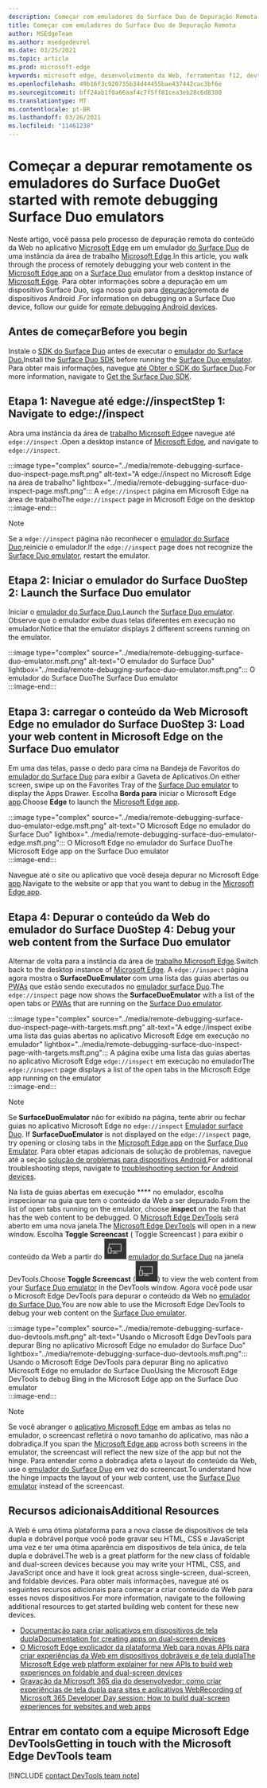 ```yaml
---
description: Começar com emuladores do Surface Duo de Depuração Remota.
title: Começar com emuladores do Surface Duo de Depuração Remota
author: MSEdgeTeam
ms.author: msedgedevrel
ms.date: 03/25/2021
ms.topic: article
ms.prod: microsoft-edge
keywords: microsoft edge, desenvolvimento da Web, ferramentas f12, devtools, depuração remota, android, surface duo
ms.openlocfilehash: 49b16f3c920735b34d44455bae437442cac3bf6e
ms.sourcegitcommit: bff24ab1f0a66aaf4c7f5ff81cea3eb28c6d8380
ms.translationtype: MT
ms.contentlocale: pt-BR
ms.lasthandoff: 03/26/2021
ms.locfileid: "11461238"
---
```

# <a name="get-started-with-remote-debugging-surface-duo-emulators"></a><span data-ttu-id="c36a6-104">Começar a depurar remotamente os emuladores do Surface Duo</span><span class="sxs-lookup"><span data-stu-id="c36a6-104">Get started with remote debugging Surface Duo emulators</span></span>  

<span data-ttu-id="c36a6-105">Neste artigo, você passa pelo processo de depuração remota do conteúdo da Web no aplicativo [Microsoft Edge][GooglePlayStoreAppsComMicrosoftEmmx] em um emulador [do Surface Duo][MicrosoftSurfaceDevicesSurfaceDuo] de uma instância da área de trabalho [Microsoft Edge][MicrosoftEdge].</span><span class="sxs-lookup"><span data-stu-id="c36a6-105">In this article, you walk through the process of remotely debugging your web content in the [Microsoft Edge app][GooglePlayStoreAppsComMicrosoftEmmx] on a [Surface Duo][MicrosoftSurfaceDevicesSurfaceDuo] emulator from a desktop instance of [Microsoft Edge][MicrosoftEdge].</span></span>  <span data-ttu-id="c36a6-106">Para obter informações sobre a depuração em um dispositivo Surface Duo, siga nosso guia para [depuração][DevtoolsRemoteDebuggingMain]remota de dispositivos Android .</span><span class="sxs-lookup"><span data-stu-id="c36a6-106">For information on debugging on a Surface Duo device, follow our guide for [remote debugging Android devices][DevtoolsRemoteDebuggingMain].</span></span>  

## <a name="before-you-begin"></a><span data-ttu-id="c36a6-107">Antes de começar</span><span class="sxs-lookup"><span data-stu-id="c36a6-107">Before you begin</span></span>

<span data-ttu-id="c36a6-108">Instale o [SDK do Surface Duo][MicrosoftDownload100847] antes de executar o [emulador do Surface Duo.][DualScreenAndroidUseEmulator]</span><span class="sxs-lookup"><span data-stu-id="c36a6-108">Install the [Surface Duo SDK][MicrosoftDownload100847] before running the [Surface Duo emulator][DualScreenAndroidUseEmulator].</span></span>  <span data-ttu-id="c36a6-109">Para obter mais informações, navegue [até Obter o SDK do Surface Duo][DualScreenAndroidGetDuoSdk].</span><span class="sxs-lookup"><span data-stu-id="c36a6-109">For more information, navigate to [Get the Surface Duo SDK][DualScreenAndroidGetDuoSdk].</span></span>  

## <a name="step-1-navigate-to-edgeinspect"></a><span data-ttu-id="c36a6-110">Etapa 1: Navegue até edge://inspect</span><span class="sxs-lookup"><span data-stu-id="c36a6-110">Step 1: Navigate to edge://inspect</span></span>  

<span data-ttu-id="c36a6-111">Abra uma instância da área de [trabalho Microsoft Edge][MicrosoftEdge]e navegue até `edge://inspect` .</span><span class="sxs-lookup"><span data-stu-id="c36a6-111">Open a desktop instance of [Microsoft Edge][MicrosoftEdge], and navigate to `edge://inspect`.</span></span>  

:::image type="complex" source="../media/remote-debugging-surface-duo-inspect-page.msft.png" alt-text="A edge://inspect no Microsoft Edge na área de trabalho" lightbox="../media/remote-debugging-surface-duo-inspect-page.msft.png":::
   <span data-ttu-id="c36a6-113">A `edge://inspect` página em Microsoft Edge na área de trabalho</span><span class="sxs-lookup"><span data-stu-id="c36a6-113">The `edge://inspect` page in Microsoft Edge on the desktop</span></span>  
:::image-end:::

> [!NOTE]
> <span data-ttu-id="c36a6-114">Se a `edge://inspect` página não reconhecer o [emulador do Surface Duo,][DualScreenAndroidUseEmulator]reinicie o emulador.</span><span class="sxs-lookup"><span data-stu-id="c36a6-114">If the `edge://inspect` page does not recognize the [Surface Duo emulator][DualScreenAndroidUseEmulator], restart the emulator.</span></span>  

## <a name="step-2-launch-the-surface-duo-emulator"></a><span data-ttu-id="c36a6-115">Etapa 2: Iniciar o emulador do Surface Duo</span><span class="sxs-lookup"><span data-stu-id="c36a6-115">Step 2: Launch the Surface Duo emulator</span></span>  

<span data-ttu-id="c36a6-116">Iniciar o [emulador do Surface Duo.][DualScreenAndroidUseEmulator]</span><span class="sxs-lookup"><span data-stu-id="c36a6-116">Launch the [Surface Duo emulator][DualScreenAndroidUseEmulator].</span></span>  <span data-ttu-id="c36a6-117">Observe que o emulador exibe duas telas diferentes em execução no emulador.</span><span class="sxs-lookup"><span data-stu-id="c36a6-117">Notice that the emulator displays 2 different screens running on the emulator.</span></span>  

:::image type="complex" source="../media/remote-debugging-surface-duo-emulator.msft.png" alt-text="O emulador do Surface Duo" lightbox="../media/remote-debugging-surface-duo-emulator.msft.png":::
   <span data-ttu-id="c36a6-119">O emulador do Surface Duo</span><span class="sxs-lookup"><span data-stu-id="c36a6-119">The Surface Duo emulator</span></span>  
:::image-end:::  

## <a name="step-3-load-your-web-content-in-microsoft-edge-on-the-surface-duo-emulator"></a><span data-ttu-id="c36a6-120">Etapa 3: carregar o conteúdo da Web Microsoft Edge no emulador do Surface Duo</span><span class="sxs-lookup"><span data-stu-id="c36a6-120">Step 3: Load your web content in Microsoft Edge on the Surface Duo emulator</span></span>  

<span data-ttu-id="c36a6-121">Em uma das telas, passe o dedo para cima na Bandeja de Favoritos do [emulador do Surface Duo][DualScreenAndroidUseEmulator] para exibir a Gaveta de Aplicativos.</span><span class="sxs-lookup"><span data-stu-id="c36a6-121">On either screen, swipe up on the Favorites Tray of the [Surface Duo emulator][DualScreenAndroidUseEmulator] to display the Apps Drawer.</span></span>  <span data-ttu-id="c36a6-122">Escolha **Borda para** iniciar o Microsoft Edge [app][GooglePlayStoreAppsComMicrosoftEmmx].</span><span class="sxs-lookup"><span data-stu-id="c36a6-122">Choose **Edge** to launch the [Microsoft Edge app][GooglePlayStoreAppsComMicrosoftEmmx].</span></span>  

:::image type="complex" source="../media/remote-debugging-surface-duo-emulator-edge.msft.png" alt-text="O Microsoft Edge no emulador do Surface Duo" lightbox="../media/remote-debugging-surface-duo-emulator-edge.msft.png":::
   <span data-ttu-id="c36a6-124">O Microsoft Edge no emulador do Surface Duo</span><span class="sxs-lookup"><span data-stu-id="c36a6-124">The Microsoft Edge app on the Surface Duo emulator</span></span>  
:::image-end:::  

<span data-ttu-id="c36a6-125">Navegue até o site ou aplicativo que você deseja depurar no Microsoft Edge [app][GooglePlayStoreAppsComMicrosoftEmmx].</span><span class="sxs-lookup"><span data-stu-id="c36a6-125">Navigate to the website or app that you want to debug in the [Microsoft Edge app][GooglePlayStoreAppsComMicrosoftEmmx].</span></span>  

## <a name="step-4-debug-your-web-content-from-the-surface-duo-emulator"></a><span data-ttu-id="c36a6-126">Etapa 4: Depurar o conteúdo da Web do emulador do Surface Duo</span><span class="sxs-lookup"><span data-stu-id="c36a6-126">Step 4: Debug your web content from the Surface Duo emulator</span></span>  

<span data-ttu-id="c36a6-127">Alternar de volta para a instância da área de [trabalho Microsoft Edge][MicrosoftEdge].</span><span class="sxs-lookup"><span data-stu-id="c36a6-127">Switch back to the desktop instance of [Microsoft Edge][MicrosoftEdge].</span></span>  <span data-ttu-id="c36a6-128">A `edge://inspect` página agora mostra o **SurfaceDuoEmulator** com uma lista das guias abertas ou [PWAs][ProgressiveWebAppsIndex] que estão sendo executados no [emulador surface Duo][DualScreenAndroidUseEmulator].</span><span class="sxs-lookup"><span data-stu-id="c36a6-128">The `edge://inspect` page now shows the **SurfaceDuoEmulator** with a list of the open tabs or [PWAs][ProgressiveWebAppsIndex] that are running on the [Surface Duo emulator][DualScreenAndroidUseEmulator].</span></span>  

:::image type="complex" source="../media/remote-debugging-surface-duo-inspect-page-with-targets.msft.png" alt-text="A edge://inspect exibe uma lista das guias abertas no aplicativo Microsoft Edge em execução no emulador" lightbox="../media/remote-debugging-surface-duo-inspect-page-with-targets.msft.png":::
   <span data-ttu-id="c36a6-130">A página exibe uma lista das guias abertas no aplicativo Microsoft Edge `edge://inspect` em execução no emulador</span><span class="sxs-lookup"><span data-stu-id="c36a6-130">The `edge://inspect` page displays a list of the open tabs in the Microsoft Edge app running on the emulator</span></span>  
:::image-end:::  

> [!NOTE]
> <span data-ttu-id="c36a6-131">Se **SurfaceDuoEmulator** não for exibido na página, tente abrir ou fechar guias no aplicativo Microsoft Edge no `edge://inspect` [Emulador surface Duo][DualScreenAndroidUseEmulator]. [][GooglePlayStoreAppsComMicrosoftEmmx]</span><span class="sxs-lookup"><span data-stu-id="c36a6-131">If **SurfaceDuoEmulator** is not displayed on the `edge://inspect` page, try opening or closing tabs in the [Microsoft Edge app][GooglePlayStoreAppsComMicrosoftEmmx] on the [Surface Duo Emulator][DualScreenAndroidUseEmulator].</span></span>  <span data-ttu-id="c36a6-132">Para obter etapas adicionais de solução de problemas, navegue até a seção [solução de problemas para dispositivos Android.][DevtoolsRemoteDebuggingIndexTroubleshootingDevtoolsIsNotDetectingAndroidDevice]</span><span class="sxs-lookup"><span data-stu-id="c36a6-132">For additional troubleshooting steps, navigate to [troubleshooting section for Android devices][DevtoolsRemoteDebuggingIndexTroubleshootingDevtoolsIsNotDetectingAndroidDevice].</span></span>  

<span data-ttu-id="c36a6-133">Na lista de guias abertas em execução \*\*\*\* no emulador, escolha inspecionar na guia que tem o conteúdo da Web a ser depurado.</span><span class="sxs-lookup"><span data-stu-id="c36a6-133">From the list of open tabs running on the emulator, choose **inspect** on the tab that has the web content to be debugged.</span></span>  <span data-ttu-id="c36a6-134">O [Microsoft Edge DevTools][DevtoolsIndex] será aberto em uma nova janela.</span><span class="sxs-lookup"><span data-stu-id="c36a6-134">The [Microsoft Edge DevTools][DevtoolsIndex] will open in a new window.</span></span>  <span data-ttu-id="c36a6-135">Escolha **Toggle Screencast** \( Toggle Screencast \) para exibir o conteúdo da Web a partir do ![ ](../media/toggle-screencast-icon.msft.png) [emulador do Surface Duo][DualScreenAndroidUseEmulator] na janela DevTools.</span><span class="sxs-lookup"><span data-stu-id="c36a6-135">Choose **Toggle Screencast** \(![Toggle Screencast](../media/toggle-screencast-icon.msft.png)\) to view the web content from your [Surface Duo emulator][DualScreenAndroidUseEmulator] in the DevTools window.</span></span>  <span data-ttu-id="c36a6-136">Agora você pode usar o Microsoft Edge DevTools para depurar o conteúdo da Web no [emulador do Surface Duo.][DualScreenAndroidUseEmulator]</span><span class="sxs-lookup"><span data-stu-id="c36a6-136">You are now able to use the Microsoft Edge DevTools to debug your web content on the [Surface Duo emulator][DualScreenAndroidUseEmulator].</span></span>  

:::image type="complex" source="../media/remote-debugging-surface-duo-devtools.msft.png" alt-text="Usando o Microsoft Edge DevTools para depurar Bing no aplicativo Microsoft Edge no emulador do Surface Duo" lightbox="../media/remote-debugging-surface-duo-devtools.msft.png":::
   <span data-ttu-id="c36a6-138">Usando o Microsoft Edge DevTools para depurar Bing no aplicativo Microsoft Edge no emulador do Surface Duo</span><span class="sxs-lookup"><span data-stu-id="c36a6-138">Using the Microsoft Edge DevTools to debug Bing in the Microsoft Edge app on the Surface Duo emulator</span></span>  
:::image-end:::  

> [!NOTE]
> <span data-ttu-id="c36a6-139">Se você abranger o [aplicativo Microsoft Edge][GooglePlayStoreAppsComMicrosoftEmmx] em ambas as telas no emulador, o screencast refletirá o novo tamanho do aplicativo, mas não a dobradiça.</span><span class="sxs-lookup"><span data-stu-id="c36a6-139">If you span the [Microsoft Edge app][GooglePlayStoreAppsComMicrosoftEmmx] across both screens in the emulator, the screencast will reflect the new size of the app but not the hinge.</span></span>  <span data-ttu-id="c36a6-140">Para entender como a dobradiça afeta o layout do conteúdo da Web, use o [emulador do Surface Duo][DualScreenAndroidUseEmulator] em vez do screencast.</span><span class="sxs-lookup"><span data-stu-id="c36a6-140">To understand how the hinge impacts the layout of your web content, use the [Surface Duo emulator][DualScreenAndroidUseEmulator] instead of the screencast.</span></span>  

## <a name="additional-resources"></a><span data-ttu-id="c36a6-141">Recursos adicionais</span><span class="sxs-lookup"><span data-stu-id="c36a6-141">Additional Resources</span></span>  

<span data-ttu-id="c36a6-142">A Web é uma ótima plataforma para a nova classe de dispositivos de tela dupla e dobrável porque você pode gravar seu HTML, CSS e JavaScript uma vez e ter uma ótima aparência em dispositivos de tela única, de tela dupla e dobrável.</span><span class="sxs-lookup"><span data-stu-id="c36a6-142">The web is a great platform for the new class of foldable and dual-screen devices because you may write your HTML, CSS, and JavaScript once and have it look great across single-screen, dual-screen, and foldable devices.</span></span>  <span data-ttu-id="c36a6-143">Para obter mais informações, navegue até os seguintes recursos adicionais para começar a criar conteúdo da Web para esses novos dispositivos.</span><span class="sxs-lookup"><span data-stu-id="c36a6-143">For more information, navigate to the following additional resources to get started building web content for these new devices.</span></span>  

*   [<span data-ttu-id="c36a6-144">Documentação para criar aplicativos em dispositivos de tela dupla</span><span class="sxs-lookup"><span data-stu-id="c36a6-144">Documentation for creating apps on dual-screen devices</span></span>][DualScreenIndex]  
*   [<span data-ttu-id="c36a6-145">O Microsoft Edge explicador da plataforma Web para novas APIs para criar experiências da Web em dispositivos dobráveis e de tela dupla</span><span class="sxs-lookup"><span data-stu-id="c36a6-145">The Microsoft Edge web platform explainer for new APIs to build web experiences on foldable and dual-screen devices</span></span>][GithubMicrosoftedgeMsedgeexplainersFoldablesExplainer]  
*   [<span data-ttu-id="c36a6-146">Gravação da Microsoft 365 dia do desenvolvedor: como criar experiências de tela dupla para sites e aplicativos Web</span><span class="sxs-lookup"><span data-stu-id="c36a6-146">Recording of Microsoft 365 Developer Day session: How to build dual-screen experiences for websites and web apps</span></span>][YoutubeDxrzwsqxpvc]  

## <a name="getting-in-touch-with-the-microsoft-edge-devtools-team"></a><span data-ttu-id="c36a6-147">Entrar em contato com a equipe Microsoft Edge DevTools</span><span class="sxs-lookup"><span data-stu-id="c36a6-147">Getting in touch with the Microsoft Edge DevTools team</span></span>  

[!INCLUDE [contact DevTools team note](../includes/contact-devtools-team-note.md)]  

<!-- links -->  

[DevtoolsIndex]: ../index.md "Microsoft Edge (Chromium) ferramentas de desenvolvedor | Microsoft Docs"  
[ProgressiveWebAppsIndex]: ../../progressive-web-apps-chromium/index.md "Aplicativos Web progressivos Windows | Microsoft Docs"  
[DevtoolsRemoteDebuggingMain]: ./index.md "Começar com a depuração remota de dispositivos Android | Microsoft Docs"  
[DevtoolsRemoteDebuggingIndexTroubleshootingDevtoolsIsNotDetectingAndroidDevice]: ./index.md#troubleshooting-devtools-is-not-detecting-the-android-device "Solução de problemas: o DevTools não está detectando o dispositivo Android - Começar com a depuração remota de dispositivos Android | Microsoft Docs"  

[DualScreenIndex]: /dual-screen/index "Criar aplicativos para dispositivos de tela | Microsoft Docs"  
[DualScreenAndroidUseEmulator]: /dual-screen/android/use-emulator "Use o emulador Surface DUo | Microsoft Docs"  
[DualScreenAndroidGetDuoSdk]: /dual-screen/android/get-duo-sdk "Obter o SDK do Surface Duo | Microsoft Docs"  

[MicrosoftEdge]: https://www.microsoft.com/edge "Apresentando o novo Microsoft Edge"  
[MicrosoftSurfaceDevicesSurfaceDuo]: https://www.microsoft.com/surface/devices/surface-duo "O novo Surface Duo | Microsoft Surface"  
[MicrosoftDownload100847]: https://www.microsoft.com/download/details.aspx?id=100847 "Baixar o Surface Duo SDK Preview Release | Centro de Download da Microsoft"  

[GooglePlayStoreAppsComMicrosoftEmmx]: https://play.google.com/store/apps/details?id=com.microsoft.emmx "Microsoft Edge: Navegador da Web | GooglePlay"  

[GithubMicrosoftedgeMsedgeexplainersFoldablesExplainer]: https://github.com/MicrosoftEdge/MSEdgeExplainers/blob/master/Foldables/explainer.md "Primitivas da plataforma Web para experiências iluminadas em dispositivos dobráveis - MicrosoftEdge/MSEdgeExplainers | GitHub"  

[YoutubeDxrzwsqxpvc]: https://youtu.be/DXrZWsqXPVc "Como criar experiências de tela dupla para o site e aplicativos web | YouTube"  
